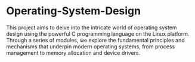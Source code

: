 # Operating-System-Design
This project aims to delve into the intricate world of operating system design using the powerful C programming language on the Linux platform. Through a series of modules, we explore the fundamental principles and mechanisms that underpin modern operating systems, from process management to memory allocation and device drivers.
